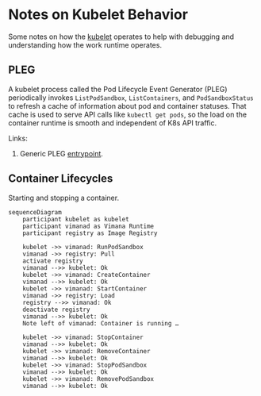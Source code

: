 # Notes on Kubelet Behavior

Some notes on how the [kubelet] operates
to help with debugging and understanding how the work runtime operates.

[kubelet]: https://kubernetes.io/docs/reference/command-line-tools-reference/kubelet/

## PLEG

A kubelet process called the Pod Lifecycle Event Generator (PLEG)
periodically invokes `ListPodSandbox`, `ListContainers`, and `PodSandboxStatus`
to refresh a cache of information about pod and container statuses.
That cache is used to serve API calls like `kubectl get pods`,
so the load on the container runtime is smooth and independent of K8s API traffic.

Links:

1. Generic PLEG [entrypoint](https://github.com/kubernetes/kubernetes/blob/v1.32.3/pkg/kubelet/pleg/generic.go#L157).

## Container Lifecycles

<!-- TODO: These traffic patterns are still conjecture. Confirm with e2e tests. -->

Starting and stopping a container.

```mermaid
sequenceDiagram
    participant kubelet as kubelet
    participant vimanad as Vimana Runtime
    participant registry as Image Registry

    kubelet ->> vimanad: RunPodSandbox
    vimanad ->> registry: Pull
    activate registry
    vimanad -->> kubelet: Ok
    kubelet ->> vimanad: CreateContainer
    vimanad -->> kubelet: Ok
    kubelet ->> vimanad: StartContainer
    vimanad ->> registry: Load
    registry -->> vimanad: Ok
    deactivate registry
    vimanad -->> kubelet: Ok
    Note left of vimanad: Container is running …

    kubelet ->> vimanad: StopContainer
    vimanad -->> kubelet: Ok
    kubelet ->> vimanad: RemoveContainer
    vimanad -->> kubelet: Ok
    kubelet ->> vimanad: StopPodSandbox
    vimanad -->> kubelet: Ok
    kubelet ->> vimanad: RemovePodSandbox
    vimanad -->> kubelet: Ok
```
